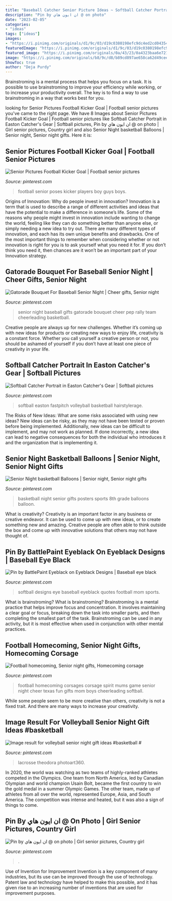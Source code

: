 ```yaml
---
title: "Baseball Catcher Senior Picture Ideas ~ Softball Catcher Portrait In Easton Catcher&#039;s Gear"
description: "Pin by ان ايون هاي @ on photo"
date: "2023-02-05"
categories:
- "ideas"
tags: ["ideas"]
images:
- "https://i.pinimg.com/originals/d1/9c/03/d19c0380198efc9dc4ed2cd043540eb9.jpg"
featuredImage: "https://i.pinimg.com/originals/d1/9c/03/d19c0380198efc9dc4ed2cd043540eb9.jpg"
featured_image: "https://i.pinimg.com/originals/0a/43/23/0a4323baa6e721caa031bcca6d826023.jpg"
image: "https://i.pinimg.com/originals/b8/9c/d8/b89cd897ae658ca62d49ceed69ca9966.jpg"
ShowToc: true
author: "Deja Purdy"
---
```



Brainstroming is a mental process that helps you focus on a task. It is possible to use brainstroming to improve your efficiency while working, or to increase your productivity overall. The key is to find a way to use brainstroming in a way that works best for you.

	

		
looking for Senior Pictures Football Kicker Goal | Football senior pictures you've came to the right page. We have 8 Images about Senior Pictures Football Kicker Goal | Football senior pictures like Softball Catcher Portrait in Easton Catcher&#039;s Gear | Softball pictures, Pin by ان ايون هاي @ on photo | Girl senior pictures, Country girl and also Senior Night basketball Balloons | Senior night, Senior night gifts. Here it is:
		
    
## Senior Pictures Football Kicker Goal | Football Senior Pictures

<img loading=lazy src="https://i.pinimg.com/originals/b8/9c/d8/b89cd897ae658ca62d49ceed69ca9966.jpg" onerror="this.onerror=null;this.src='https://tse1.mm.bing.net/th?id=OIP.Co3rRiFc0mUhC76mo_w_DwHaKX&amp;pid=15.1';" alt="Senior Pictures Football Kicker Goal | Football senior pictures">

_Source: pinterest.com_

>football senior poses kicker players boy guys boys. 

	

Origins of Innovation: Why do people invest in innovation?
Innovation is a term that is used to describe a range of different activities and ideas that have the potential to make a difference in someone’s life. Some of the reasons why people might invest in innovation include wanting to change the world, feeling like they can do something better than anyone else, or simply needing a new idea to try out. There are many different types of innovation, and each has its own unique benefits and drawbacks. One of the most important things to remember when considering whether or not innovation is right for you is to ask yourself what you need it for. If you don’t think you need it, then chances are it won’t be an important part of your Innovation strategy.

    
## Gatorade Bouquet For Baseball Senior Night | Cheer Gifts, Senior Night

<img loading=lazy src="https://i.pinimg.com/736x/f7/59/16/f7591697cb30bbe9aedcdba1f22a5e66.jpg" onerror="this.onerror=null;this.src='https://tse3.mm.bing.net/th?id=OIP.MkNFVUIXG-o8T_n6IhbeqgHaNK&amp;pid=15.1';" alt="Gatorade Bouquet For Baseball Senior Night | Cheer gifts, Senior night">

_Source: pinterest.com_

>senior night baseball gifts gatorade bouquet cheer pep rally team cheerleading basketball. 

	

Creative people are always up for new challenges. Whether it’s coming up with new ideas for products or creating new ways to enjoy life, creativity is a constant force. Whether you call yourself a creative person or not, you should be ashamed of yourself if you don’t have at least one piece of creativity in your life.

    
## Softball Catcher Portrait In Easton Catcher&#039;s Gear | Softball Pictures

<img loading=lazy src="https://i.pinimg.com/736x/0e/49/7e/0e497efc1ffff80767caa5f35c4edb73.jpg" onerror="this.onerror=null;this.src='https://tse1.mm.bing.net/th?id=OIP.SzVnmLMeyC4ewK1XhZMs_AAAAA&amp;pid=15.1';" alt="Softball Catcher Portrait in Easton Catcher&#039;s Gear | Softball pictures">

_Source: pinterest.com_

>softball easton fastpitch volleyball basketball hairstylerage. 

	

The Risks of New Ideas: What are some risks associated with using new ideas?
New ideas can be risky, as they may not have been tested or proven before being implemented. Additionally, new ideas can be difficult to implement, and may not work as planned. If done incorrectly, a new idea can lead to negative consequences for both the individual who introduces it and the organization that is implementing it.

    
## Senior Night Basketball Balloons | Senior Night, Senior Night Gifts

<img loading=lazy src="https://i.pinimg.com/originals/40/6d/59/406d59942111b8af7d868654caa8af39.jpg" onerror="this.onerror=null;this.src='https://tse3.mm.bing.net/th?id=OIP.C27yHYY-9Wwb0XLt-FZBKwHaQC&amp;pid=15.1';" alt="Senior Night basketball Balloons | Senior night, Senior night gifts">

_Source: pinterest.com_

>basketball night senior gifts posters sports 8th grade balloons balloon. 

	

What is creativity?
Creativity is an important factor in any business or creative endeavor. It can be used to come up with new ideas, or to create something new and amazing. Creative people are often able to think outside the box and come up with innovative solutions that others may not have thought of.

    
## Pin By BattlePaint Eyeblack On Eyeblack Designs | Baseball Eye Black

<img loading=lazy src="https://i.pinimg.com/736x/6a/b0/48/6ab048cd2a358bf99cf8dbdaa8e7fbef--softball-quotes-softball-mom.jpg" onerror="this.onerror=null;this.src='https://tse4.mm.bing.net/th?id=OIP.0gFXi3WdyuWuTeVp-tgIGQHaJ3&amp;pid=15.1';" alt="Pin by BattlePaint Eyeblack on Eyeblack Designs | Baseball eye black">

_Source: pinterest.com_

>softball designs eye baseball eyeblack quotes football mom sports. 

	

What is brainstroming?
What is brainstroming? Brainstroming is a mental practice that helps improve focus and concentration. It involves maintaining a clear goal or focus, breaking down the task into smaller parts, and then completing the smallest part of the task. Brainstroming can be used in any activity, but it is most effective when used in conjunction with other mental practices.

    
## Football Homecoming, Senior Night Gifts, Homecoming Corsage

<img loading=lazy src="https://i.pinimg.com/736x/e9/b0/4e/e9b04ef32a1c7038bcd30e067f81faf1--football-spirit-football-art.jpg" onerror="this.onerror=null;this.src='https://tse4.mm.bing.net/th?id=OIP.GxhkAYLA7JBwTosAjqF19QHaJ3&amp;pid=15.1';" alt="Football homecoming, Senior night gifts, Homecoming corsage">

_Source: pinterest.com_

>football homecoming corsages corsage spirit mums game senior night cheer texas fun gifts mom boys cheerleading softball. 

	

While some people seem to be more creative than others, creativity is not a fixed trait. And there are many ways to increase your creativity.

    
## Image Result For Volleyball Senior Night Gift Ideas #basketball #

<img loading=lazy src="https://i.pinimg.com/originals/d1/9c/03/d19c0380198efc9dc4ed2cd043540eb9.jpg" onerror="this.onerror=null;this.src='https://tse3.mm.bing.net/th?id=OIP.MvMfbq_EgJJ4bHym6qHrdwHaLH&amp;pid=15.1';" alt="Image result for volleyball senior night gift ideas #basketball #">

_Source: pinterest.com_

>lacrosse theodora photoart360. 

	

In 2020, the world was watching as two teams of highly-ranked athletes competed in the Olympics. One team from North America, led by Canadian Olympian and world champion Usain Bolt, became the first country to win the gold medal in a summer Olympic Games. The other team, made up of athletes from all over the world, represented Europe, Asia, and South America. The competition was intense and heated, but it was also a sign of things to come.

    
## Pin By ان ايون هاي @ On Photo | Girl Senior Pictures, Country Girl

<img loading=lazy src="https://i.pinimg.com/originals/0a/43/23/0a4323baa6e721caa031bcca6d826023.jpg" onerror="this.onerror=null;this.src='https://tse4.mm.bing.net/th?id=OIP.MIlTAGbbxndLeOEaClLIPgHaLH&amp;pid=15.1';" alt="Pin by ان ايون هاي @ on photo | Girl senior pictures, Country girl">

_Source: pinterest.com_

>. 

	

Use of Invention for Improvement
Invention is a key component of many industries, but its use can be improved through the use of technology. Patent law and technology have helped to make this possible, and it has given rise to an increasing number of inventions that are used for improvement purposes.

